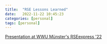 ```yaml
---
title:  "RSE Lessons Learned"
date:   2022-11-22 10:45:23
categories: [personal]
tags: [personal]
---
```


[Presentation at WWU Münster's RSEexpress '22](https://rene.fritze.me/22-/wwu-rsexpress/#/)
